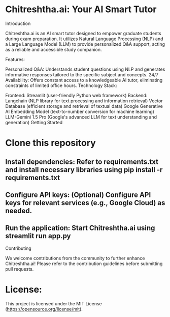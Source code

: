# Chitreshtha.ai: Your AI Smart Tutor
Introduction

Chitreshtha.ai is an AI smart tutor designed to empower graduate students during exam preparation. It utilizes Natural Language Processing (NLP) and a Large Language Model (LLM) to provide personalized Q&A support, acting as a reliable and accessible study companion.

Features:

Personalized Q&A: Understands student questions using NLP and generates informative responses tailored to the specific subject and concepts.
24/7 Availability: Offers constant access to a knowledgeable AI tutor, eliminating constraints of limited office hours.
Technology Stack:

Frontend: Streamlit (user-friendly Python web framework)
Backend:
Langchain (NLP library for text processing and information retrieval)
Vector Database (efficient storage and retrieval of textual data)
Google Generative AI Embedding Model (text-to-number conversion for machine learning)
LLM-Gemini 1.5 Pro (Google's advanced LLM for text understanding and generation)
Getting Started

# Clone this repository
## Install dependencies: Refer to requirements.txt and install necessary libraries using pip install -r requirements.txt
## Configure API keys: (Optional) Configure API keys for relevant services (e.g., Google Cloud) as needed.
## Run the application: Start Chitreshtha.ai using streamlit run app.py
Contributing

We welcome contributions from the community to further enhance Chitreshtha.ai! Please refer to the contribution guidelines before submitting pull requests.

# License:

This project is licensed under the MIT License (https://opensource.org/license/mit).



